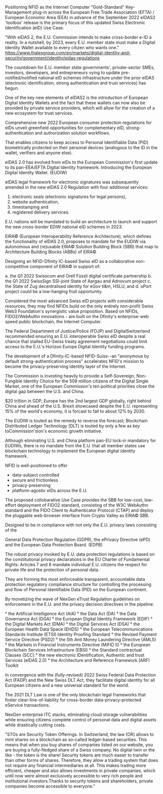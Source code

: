 Positioning NFID as the Internet Computer "Gold-Standard" Key-Management plug-in across the European Free Trade Association (EFTA) / European Economic Area (EEA) in advance of the September 2022 eIDAS2 'toolbox' release is the primary focus of this updated Swiss Electronic Identification (eID) Use Case.

"With eIDAS 2, the E.U. Commission intends to make cross-border e-ID a reality. In a nutshell, by 2023, every E.U. member state must make a Digital Identity Wallet available to every citizen who wants one." https://www.thalesgroup.com/en/markets/digital-identity-and-security/government/identity/eidas-regulations

The countdown for E.U. member state governments', private-sector SMEs, investors, developers, and entrepreneurs vying to update pre-notified/notified national eID schemes infrastructure under the prior eIDAS (electronic identification, strong authentication and trust services) has begun.

One of the key new elements of eIDAS2 is the introduction of European Digital Identity Wallets and the fact that these wallets can now also be provided by private service providers, which will allow for the creation of a new ecosystem for trust services. 

Comprehensive new 2022 European consumer protection regulations for eIDs unveil greenfield opportunities for complementary eID, strong-authentication and authorization solution workflows.

That enables citizens to keep access to Personal Identifiable Data (PID) biometrically protected on their personal devices (analogous to the ID in the wallet, verifiers and anyone else).

eIDAS 2.0 has evolved from eIDs to the European Commission's first update to its pan-EEA/EFTA Digital Identity framework. Introducing the European Digital Identity Wallet. (EUDIW)

eIDAS legal framework for electronic signatures was subsequently amended in the new eIDAS 2.0 Regulation with four additional services:

1.	electronic seals (electronic signatures for legal persons),
2.	website authentication, 
3.	timestamping and
4.	registered delivery services.

E.U. nations will be mandated to build an architecture to launch and support the new cross-border EDIW national eID schemes in 2023.

EIRA© (European Interoperability Reference Architecture), which defines the functionality of eIDAS 2.0, proposes to mandate for the EUDIW via autonomous and (re)usable EIRA© Solution Building Block (SBB) that map to Architecture Building Blocks (ABBs) of EIRA©

Designing an NFID-Dfinity IC-based Swiss eID as a collaborative non-competitive component of EIRA© in support of:

 a.	the Q1 2022 Swisscom and Orell Füssli digital certificate partnership 
 b.	the Q1 2022 SwissSign SSI-joint State of Aargau and Adnovum project 
 c.	the State of Zug decentralised identity for eGov ti&m, HSLU, and 
 d.	uPort project could be a low-hanging fruit opportunity.

Considered the most advanced Swiss eID projects with considerable resources, they may find NFIDs build on the only entirely non-profit Swiss Web3 Foundation's synergistic value proposition. Based on NFIDs, FIDO2/WebAuthn innovations - are built on the Dfinity's enterprise-web speed public blockchain, the Internet Computer.

The Federal Department of Justice/Police (FDJP) and DigitalSwitzerland recommended ensuring an E.U. interoperable Swiss eID despite a real chance that stalled EU-Swiss treaty agreement negotiations could limit access to the E.U.'s Horizon Europe Digital Identity funding programs.

The development of a Dfinity-IC-based NFID-Suiss--an "anonymous by default strong-authentication process" accelerates NFID's mission to become the privacy-preserving identity layer of the Internet.

The Commission is investing heavily to provide a Self-Sovereign, Non-Fungible Identity Choice for the 508 million citizens of the Digital Single Market, one of the European Commission's ten political priorities close the digital gap between the U.S. and China. 

$20 trillion in GDP, Europe has the 2nd largest GDP globally, right behind China and ahead of the U.S. Brexit showcased despite the E.U. representing 15% of the world's economy, it is forcast to fall to about 12% by 2030.

The EUDIW is touted as the remedy to reverse the forecast; Blockchain Distributed Ledger Technology (DLT) is touted by only a few as key toCommission'sion's economic growth initiative.  

Although eliminating U.S. and China platform pan-EU lock-in mandatory for EUDIWs, there is no mandate from the E.U. that all member states use blockchain technology to implement the European digital identity framework.

NFID is well-positioned to offer

* data-subject controlled
* secure and frictionless
* privacy-preserving
* platform-agostic eIDs across the E.U.  

The proposed collobarative Use Case provides the SBB for low-cost, low-effort deployment of FIDO2 standard, consisting of the W3C WebAuthn standard and the FIDO Client to Authenticator Protocol (CTAP) and deploy the pluggable web-browser interface from Crypto Valley as EIRA© SBB. 

Designed to be in compliance with not only the E.U. privacy laws consisting of the 

General Data Protection Regulation (GDPR), 
the ePrivacy Directive (ePD) and 
the European Data Protection Board. (EDPB) 

The robust privacy invoked by E.U. data protection regulations is based on the constitutional privacy declarations in the EU Charter of Fundamental Rights: Articles 7 and 8 mandate individual E.U. citizens the respect for private life and the protection of personal data.

They are forming the most enforceable transparent, accountable data protection regulatory compliance structure for controlling the processing and flow of Personal Identifiable Data (PID) on the European continent.  

By monetizing the wave of NexGen eTrust Regulation guidelines on enforcement in the E.U. and the privacy decision directives in the pipeline:

° the Artificial Intelligence Act (AIA)
° the Data Act (DA)
° the Data Governance Act (DGA)
° the European Digital Identity Framework (EDIF)
° the Digital Markets Act (DMA)
° the Digital Services Act (DSA)
° the European Health Data Space (EHDS)
° the European Telecommunications Standards Institute (ETSI) Identity Proofing Standard
° the Revised Payment Service Directive (PSD2)
° the 5th Anti Money Laundering Directive (AML5)
° the Markets in Financial Instruments Directive (MiFID II)
° the European Blockchain Services Infrastructure (EBSI)
° the Standard contractual Clauses (SCC)
° the new electronic IDentification, Authentic and trust Services (eIDAS 2.0)
° the Architecture and Reference Framework (ARF) Toolkit

In convergence with the (fully-revised) 2022 Swiss Federal Data Protection Act (FADP) and the New Swiss DLT Act, they facilitate digital identity for all European citizens and a new universal standard for the world.

The 2021 DLT Law is one of the only blockchain legal frameworks that foster clear-line-of-liability for cross-border data-privacy-protected eService transactions.

NexGen enterprise ITC stacks, eliminating cloud storage vulnerabilities while ensuring citizens complete control of personal data and digital assets while drastically cutting costs.

"STOs are Security Token Offerings. In Switzerland, the law (OR) allows to mint shares on a blockchain as so-called ledger-based securities. This means that when you buy shares of companies listed on our website, you are buying a fully-fledged share of a Swiss company. No digital twin or the like - the token is the share! Security tokens are much easier to transfer than other forms of shares. Therefore, they allow a trading system that does not require any financial intermediaries at all. This makes trading more efficient, cheaper and also allows investments in private companies, which until now were almost exclusively accessible to very rich people and institutional investors.Thanks to security tokens and shareholders, private companies become accessible to everyone."





